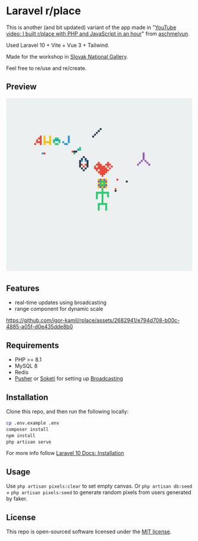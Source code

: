 # Laravel r/place

This is another (and bit updated) variant of the app made in "[YouTube video: I built r/place with PHP and JavaScript in an hour](https://www.youtube.com/watch?v=XSw5fFo0_pA)" from  [aschmelyun](https://twitter.com/aschmelyun).

Used Laravel 10 + Vite + Vue 3 + Tailwind. 

Made for the workshop in [Slovak National Gallery](https://umeleckecrevo.sng.sk). 

Feel free to re/use and re/create. 

## Preview

![usage](https://github.com/igor-kamil/rplace/blob/media/final.gif?raw=true)


## Features

 - real-time updates using broadcasting
 - range component for dynamic scale



https://github.com/igor-kamil/rplace/assets/2682941/e794d708-b00c-4885-a05f-d0e435dde8b0



## Requirements

- PHP >= 8.1
- MySQL 8
- Redis
- [Pusher](https://pusher.com) or [Soketi](https://soketi.app) for setting up [Broadcasting](https://laravel.com/docs/10.x/broadcasting)

## Installation

Clone this repo, and then run the following locally:

```bash
cp .env.example .env
composer install
npm install
php artisan serve
```

For more info follow [Laravel 10 Docs: Installation](https://laravel.com/docs/10.x/installation)

## Usage

Use `php artisan pixels:clear` to set empty canvas.
Or `php artisan db:seed` + `php artisan pixels:seed` to generate random pixels from users generated by faker.

## License

This repo is open-sourced software licensed under the [MIT license](https://opensource.org/licenses/MIT).
